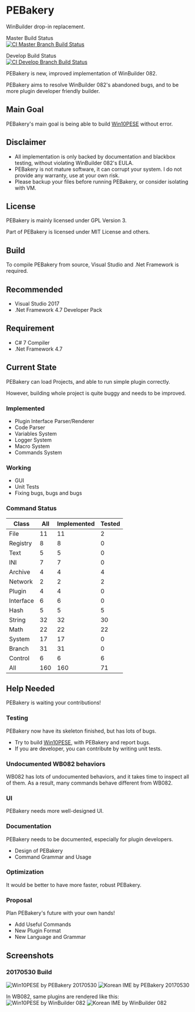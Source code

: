 # PEBakery

WinBuilder drop-in replacement.

Master Build Status  
[![CI Master Branch Build Status](https://ci.appveyor.com/api/projects/status/j3p0v26j7nky0bvu/branch/master?svg=true)](https://ci.appveyor.com/project/ied206/pebakery/branch/master)

Develop Build Status  
[![CI Develop Branch Build Status](https://ci.appveyor.com/api/projects/status/j3p0v26j7nky0bvu/branch/develop?svg=true)](https://ci.appveyor.com/project/ied206/pebakery/branch/develop)
 
PEBakery is new, improved implementation of WinBuilder 082.

PEBakery aims to resolve WinBuilder 082's abandoned bugs, and to be more plugin developer friendly builder.

## Main Goal

PEBakery's main goal is being able to build [Win10PESE](http://win10se.cwcodes.net/) without error.

## Disclaimer

- All implementation is only backed by documentation and blackbox testing, without violating WinBuilder 082's EULA.
- PEBakery is not mature software, it can corrupt your system. I do not provide any warranty, use at your own risk.
- Please backup your files before running PEBakery, or consider isolating with VM.

## License

PEBakery is mainly licensed under GPL Version 3.

Part of PEBakery is licensed under MIT License and others.

## Build

To compile PEBakery from source, Visual Studio and .Net Framework is required.

## Recommended

- Visual Studio 2017
- .Net Framework 4.7 Developer Pack

## Requirement

- C# 7 Compiler
- .Net Framework 4.7

## Current State

PEBakery can load Projects, and able to run simple plugin correctly.

However, building whole project is quite buggy and needs to be improved.

### Implemented

- Plugin Interface Parser/Renderer
- Code Parser
- Variables System
- Logger System
- Macro System
- Commands System

### Working

- GUI
- Unit Tests
- Fixing bugs, bugs and bugs

### Command Status

|   Class   | All | Implemented | Tested |
|-----------|-----|-------------|--------|
| File      | 11  | 11          | 2      |
| Registry  | 8   | 8           | 0      |
| Text      | 5   | 5           | 0      |
| INI       | 7   | 7           | 0      |
| Archive   | 4   | 4           | 4      |
| Network   | 2   | 2           | 2      |
| Plugin    | 4   | 4           | 0      |
| Interface | 6   | 6           | 0      |
| Hash      | 5   | 5           | 5      |
| String    | 32  | 32          | 30     |
| Math      | 22  | 22          | 22     |
| System    | 17  | 17          | 0      |
| Branch    | 31  | 31          | 0      |
| Control   | 6   | 6           | 6      |
| All       | 160 | 160         | 71     |

## Help Needed

PEBakery is waiting your contributions!

### Testing

PEBakery now have its skeleton finished, but has lots of bugs.

- Try to build [Win10PESE](http://win10se.cwcodes.net/), with PEBakery and report bugs.
- If you are developer, you can contribute by writing unit tests.

### Undocumented WB082 behaviors

WB082 has lots of undocumented behaviors, and it takes time to inspect all of them. As a result, many commands behave different from WB082.

### UI

PEBakery needs more well-designed UI.

### Documentation

PEBakery needs to be documented, especially for plugin developers.

- Design of PEBakery
- Command Grammar and Usage

### Optimization

It would be better to have more faster, robust PEBakery.

### Proposal

Plan PEBakery's future with your own hands!

- Add Useful Commands
- New Plugin Format
- New Language and Grammar

## Screenshots

### 20170530 Build

![Win10PESE by PEBakery 20170530](https://raw.githubusercontent.com/ied206/PEBakery/master/Image/PEBakery.png)
![Korean IME by PEBakery 20170530](https://raw.githubusercontent.com/ied206/PEBakery/master/Image/PEBakery-Korean_IME.png)

In WB082, same plugins are rendered like this:  
![Win10PESE by WinBuilder 082](https://raw.githubusercontent.com/ied206/PEBakery/master/Image/WB082.png)
![Korean IME by WinBuilder 082](https://raw.githubusercontent.com/ied206/PEBakery/master/Image/WB082-Korean_IME.png)
